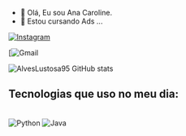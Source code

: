 - 👋 Olá, Eu sou  Ana Caroline.
- 🌱 Estou cursando Ads ...


[![Instagram](https://img.shields.io/badge/Instagram-E4405F?style=for-the-badge&logo=instagram&logoColor=white)](https://instagram.com/caarol.lustosa)

[![Gmail](https://img.shields.io/badge/Gmail-D14836?style=for-the-badge&logo=gmail&logoColor=white)

![AlvesLustosa95 GitHub stats](https://github-readme-stats.vercel.app/api?username=AlvesLustosa95&show_icons=true&theme=radical)

## Tecnologias que uso no meu dia:

<div style="display: inline_block"><br/>
<img align= "center" alt="Python" src="https://img.shields.io/badge/Python-14354C?style=for-the-badge&logo=python&logoColor=white" />
  <img align= "center" alt="Java" src="https://img.shields.io/badge/Java-ED8B00?style=for-the-badge&logo=openjdk&logoColor=white"

</div>

